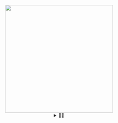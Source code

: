 <div align="center">
  <img height="350" src="https://preview.redd.it/ayano-kimishima-roshidere-light-novel-volume-9-illustration-v0-otmt7fij0khd1.jpeg?auto=webp&s=f6e080669e9111859a4d3703d8f5a4a2d9c37927"  />
</div>
<details align="center">
    <summary>👷‍♂️</summary>
  <h3>Proficient in: </h3>
  <table align="center">
    <tr>
      <td><img src="https://s3.dualstack.us-east-2.amazonaws.com/pythondotorg-assets/media/community/logos/python-logo-only.png" width="40px" height="40px"></td>
      <td><img src="https://upload.wikimedia.org/wikipedia/commons/thumb/6/61/HTML5_logo_and_wordmark.svg/768px-HTML5_logo_and_wordmark.svg.png" width="40px" height="40px"></td>
      <td><img src="https://upload.wikimedia.org/wikipedia/commons/thumb/d/d5/CSS3_logo_and_wordmark.svg/544px-CSS3_logo_and_wordmark.svg.png" width="40px" height="40px"></td>
      <td><img src="https://upload.wikimedia.org/wikipedia/commons/thumb/6/6a/JavaScript-logo.png/900px-JavaScript-logo.png" width="40px" height="40px"></td>
    </tr>
  </table>

  <h3>Have experience in: </h3>
  <table align="center">
    <tr>
      <td><img src="https://upload.wikimedia.org/wikipedia/commons/thumb/1/18/ISO_C%2B%2B_Logo.svg/459px-ISO_C%2B%2B_Logo.svg.png" width="40px" height="40px"></td>
      <td><img src="https://upload.wikimedia.org/wikipedia/commons/thumb/4/4c/Typescript_logo_2020.svg/768px-Typescript_logo_2020.svg.png" width="40px" height="40px"></td>
      <td><img src="https://upload.wikimedia.org/wikipedia/commons/thumb/a/a7/React-icon.svg/768px-React-icon.svg.png" width="40px" height="40px"></td>
      <td><img src="https://upload.wikimedia.org/wikipedia/commons/thumb/c/cf/Lua-Logo.svg/640px-Lua-Logo.svg.png" width="40px" height="40px"></td>
    </tr>
  </table>
      <img src="https://github-readme-stats.vercel.app/api?username=Mutton9558&hide_title=false&hide_rank=false&show_icons=true&include_all_commits=true&count_private=true&disable_animations=false&theme=dracula&locale=en&hide_border=false&order=1" height="150" alt="stats graph"  />
      <img src="https://github-readme-stats.vercel.app/api/top-langs?username=Mutton9558&locale=en&hide_title=false&layout=compact&card_width=320&langs_count=5&theme=dracula&hide_border=false&order=2" height="150" alt="languages graph"  />
</details>
